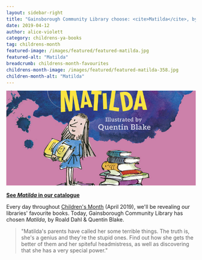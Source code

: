 ```yaml
---
layout: sidebar-right
title: "Gainsborough Community Library choose: <cite>Matilda</cite>, by Roald Dahl & Quentin Blake"
date: 2019-04-12
author: alice-violett
category: childrens-ya-books
tag: childrens-month
featured-image: /images/featured/featured-matilda.jpg
featured-alt: "Matilda"
breadcrumb: childrens-month-favourites
childrens-month-image: /images/featured/featured-matilda-358.jpg
children-month-alt: "Matilda"
---
```


![Matilda](/images/featured/featured-matilda.jpg)

**[See <cite>Matilda</cite> in our catalogue](https://suffolk.spydus.co.uk/cgi-bin/spydus.exe/ENQ/OPAC/BIBENQ?BRN=2031051)**

Every day throughout [Children's Month](/childrens-month/) (April 2019), we'll be revealing our libraries' favourite books. Today, Gainsborough Community Library has chosen <cite>Matilda</cite>, by Roald Dahl & Quentin Blake.

> "Matilda's parents have called her some terrible things. The truth is, she's a genius and they're the stupid ones. Find out how she gets the better of them and her spiteful headmistress, as well as discovering that she has a very special power."
